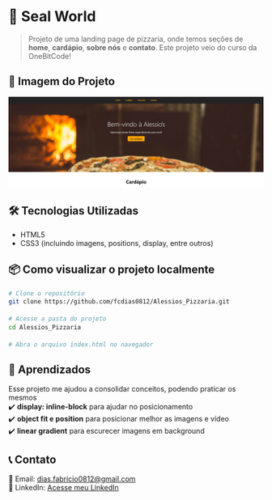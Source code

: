 # 🌊 Seal World

> Projeto de uma landing page de pizzaria, onde temos seções de **home**, **cardápio**, **sobre nós** e **contato**. Este projeto veio do curso da OneBitCode!

## 📸 Imagem do Projeto
![Alessio's Pizzaria](design.png)

## 🛠️ Tecnologias Utilizadas
- HTML5
- CSS3 (incluindo imagens, positions, display, entre outros)

## 📦 Como visualizar o projeto localmente  
```bash
# Clone o repositório
git clone https://github.com/fcdias0812/Alessios_Pizzaria.git

# Acesse a pasta do projeto
cd Alessios_Pizzaria

# Abra o arquivo index.html no navegador
```

## 🎯 Aprendizados  
Esse projeto me ajudou a consolidar conceitos, podendo praticar os mesmos   
✔️ **display: inline-block** para ajudar no posicionamento  
✔️ **object fit e position** para posicionar melhor as imagens e vídeo  
✔️ **linear gradient** para escurecer imagens em background

## 📞 Contato  
📧 Email: dias.fabricio0812@gmail.com  
💼 LinkedIn: [Acesse meu LinkedIn](https://www.linkedin.com/in/fcdias0812/)